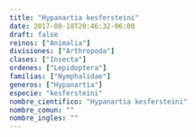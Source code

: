 ```yaml
---
title: "Hypanartia kesfersteini"
date: 2017-08-18T20:46:32-06:00
draft: false
reinos: ["Animalia"]
divisiones: ["Arthropoda"]
clases: ["Insecta"]
ordenes: ["Lepidoptera"]
familias: ["Nymphalidae"]
generos: ["Hypanartia"]
especie: "kesfersteini"
nombre_cientifico: "Hypanartia kesfersteini"
nombre_comun: ""
nombre_ingles: ""
---
```

